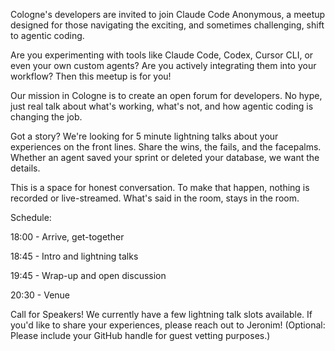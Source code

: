 Cologne's developers are invited to join Claude Code Anonymous, a meetup designed for those navigating the exciting, and sometimes challenging, shift to agentic coding.

Are you experimenting with tools like Claude Code, Codex, Cursor CLI, or even your own custom agents? Are you actively integrating them into your workflow? Then this meetup is for you!

Our mission in Cologne is to create an open forum for developers. No hype, just real talk about what's working, what's not, and how agentic coding is changing the job.

Got a story? We're looking for 5 minute lightning talks about your experiences on the front lines. Share the wins, the fails, and the facepalms. Whether an agent saved your sprint or deleted your database, we want the details.

This is a space for honest conversation. To make that happen, nothing is recorded or live-streamed. What's said in the room, stays in the room.

Schedule:





18:00 - Arrive, get-together



18:45 - Intro and lightning talks



19:45 - Wrap-up and open discussion



20:30 - Venue

Call for Speakers! We currently have a few lightning talk slots available. If you'd like to share your experiences, please reach out to Jeronim! (Optional: Please include your GitHub handle for guest vetting purposes.)
